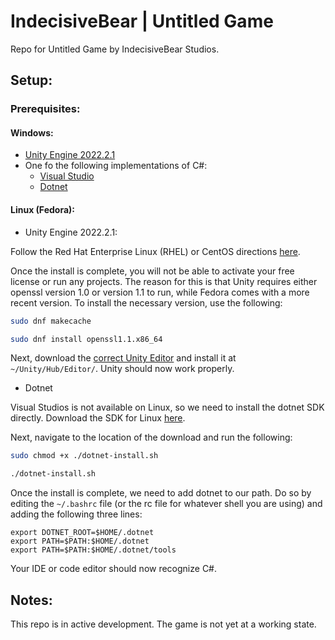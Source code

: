 # IndecisiveBear | Untitled Game
Repo for Untitled Game by IndecisiveBear Studios.

## Setup:
### Prerequisites:

#### Windows:
* [Unity Engine 2022.2.1](https://unity.com/releases/editor/whats-new/2022.2.1#release-notes)
* One fo the following implementations of C#:
  * [Visual Studio](https://visualstudio.microsoft.com/downloads/)
  * [Dotnet](https://www.microsoft.com/en-us/download/details.aspx?id=7029)


#### Linux (Fedora):

* Unity Engine 2022.2.1:

Follow the Red Hat Enterprise Linux (RHEL) or CentOS directions [here](https://docs.unity3d.com/hub/manual/InstallHub.html#install-hub-linux).

Once the install is complete, you will not be able to activate your free license or run any projects. The reason for this is that Unity requires either openssl version 1.0 or version 1.1 to run, while Fedora comes with a more recent version. To install the necessary version, use the following:
```bash
sudo dnf makecache
```
```bash
sudo dnf install openssl1.1.x86_64
```
Next, download the [correct Unity Editor](https://unity.com/releases/editor/whats-new/2022.2.1#release-notes) and install it at `~/Unity/Hub/Editor/`. Unity should now work properly.

* Dotnet

Visual Studios is not available on Linux, so we need to install the dotnet SDK directly. Download the SDK for Linux [here](https://dotnet.microsoft.com/en-us/download/dotnet/sdk-for-vs-code?utm_source=vs-code&amp;utm_medium=referral&amp;utm_campaign=sdk-install).

Next, navigate to the location of the download and run the following:
```bash
sudo chmod +x ./dotnet-install.sh
```
```bash
./dotnet-install.sh
```
Once the install is complete, we need to add dotnet to our path. Do so by editing the `~/.bashrc` file (or the rc file for whatever shell you are using) and adding the following three lines:
```vim
export DOTNET_ROOT=$HOME/.dotnet
export PATH=$PATH:$HOME/.dotnet
export PATH=$PATH:$HOME/.dotnet/tools
```
Your IDE or code editor should now recognize C#.

## Notes:
This repo is in active development. The game is not yet at a working state.
